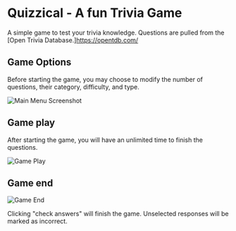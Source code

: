 # Quizzical - A fun Trivia Game

A simple game to test your trivia knowledge. Questions are pulled from the [Open Trivia Database.]https://opentdb.com/

## Game Options

Before starting the game, you may choose to modify the number of questions, their category, difficulty, and type.

![Main Menu Screenshot](/imgs/mainMenu.JPG "Main Menu")

## Game play

After starting the game, you will have an unlimited time to finish the questions. 

![Game Play](/imgs/quizPage.JPG?raw=true "Game play")

## Game end

![Game End](/imgs/checkAnswers.JPG?raw=true "Game End")

Clicking "check answers" will finish the game. Unselected responses will be marked as incorrect.
